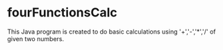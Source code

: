 # fourFunctionsCalc
 This Java program is created to do basic calculations using '+','-','*','/' of given two numbers.
